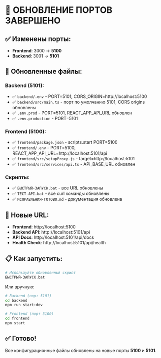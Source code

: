 # 🔄 ОБНОВЛЕНИЕ ПОРТОВ ЗАВЕРШЕНО

## ✅ Изменены порты:
- **Frontend**: 3000 → **5100** 
- **Backend**: 3001 → **5101**

## 📁 Обновленные файлы:

### Backend (5101):
- ✅ `backend/.env` - PORT=5101, CORS_ORIGIN=http://localhost:5100
- ✅ `backend/src/main.ts` - порт по умолчанию 5101, CORS origins обновлены
- ✅ `.env.prod` - PORT=5101, REACT_APP_API_URL обновлен
- ✅ `.env.production` - PORT=5101

### Frontend (5100):
- ✅ `frontend/package.json` - scripts.start PORT=5100
- ✅ `frontend/.env` - PORT=5100, REACT_APP_API_URL=http://localhost:5101/api
- ✅ `frontend/src/setupProxy.js` - target=http://localhost:5101
- ✅ `frontend/src/services/api.ts` - API_BASE_URL обновлен

### Скрипты:
- ✅ `БЫСТРЫЙ-ЗАПУСК.bat` - все URL обновлены
- ✅ `ТЕСТ-API.bat` - все curl команды обновлены
- ✅ `ИСПРАВЛЕНИЯ-ГОТОВО.md` - документация обновлена

## 🚀 Новые URL:
- **Frontend**: http://localhost:5100
- **Backend API**: http://localhost:5101/api
- **API Docs**: http://localhost:5101/api/docs
- **Health Check**: http://localhost:5101/api/health

## 📋 Как запустить:
```bash
# Используйте обновленный скрипт
БЫСТРЫЙ-ЗАПУСК.bat
```

Или вручную:
```bash
# Backend (порт 5101)
cd backend
npm run start:dev

# Frontend (порт 5100)
cd frontend  
npm start
```

## ✅ Готово!
Все конфигурационные файлы обновлены на новые порты **5100** и **5101**.
